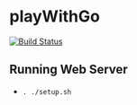 # playWithGo

[![Build Status](https://travis-ci.org/singhgarima/playWithGo.svg?branch=master)](https://travis-ci.org/singhgarima/playWithGo)

## Running Web Server

* ``. ./setup.sh``
